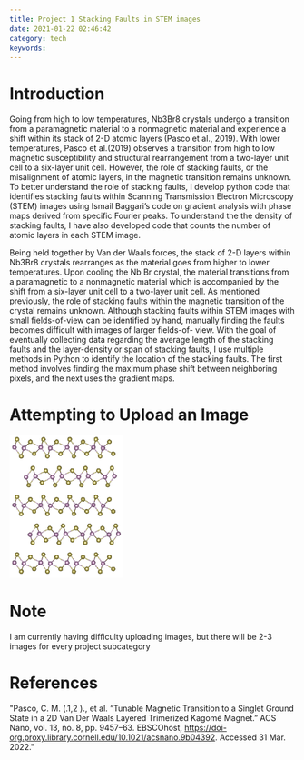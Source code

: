 ```yaml
---
title: Project 1 Stacking Faults in STEM images
date: 2021-01-22 02:46:42
category: tech
keywords:
---
```


# Introduction

Going from high to low temperatures, Nb​3Br8​ crystals undergo a transition from a paramagnetic material to a nonmagnetic material and experience a shift within its stack of 2-D atomic layers (Pasco et al., 2019). With lower temperatures, Pasco et al.(2019) observes a transition from high to low magnetic susceptibility and structural rearrangement from a two-layer unit cell to a six-layer unit cell. However, the role of stacking faults, or the misalignment of atomic layers, in the magnetic transition remains unknown. To better understand the role of stacking faults, I develop python code that identifies stacking faults within Scanning Transmission Electron Microscopy (STEM) images using Ismail Baggari’s code on gradient analysis with phase maps derived from specific Fourier peaks. To understand the the density of stacking faults, I have also developed code that counts the number of atomic layers in each STEM image.

Being held together by Van der Waals forces, the stack of 2-D layers within Nb​3Br8​ crystals rearranges as the material goes from higher to lower temperatures. Upon cooling the Nb​ Br​ crystal, the material transitions from a paramagnetic to a nonmagnetic material which is accompanied by the shift from a six-layer unit cell to a two-layer unit cell. As mentioned previously, the role of stacking faults within the magnetic transition of the crystal remains unknown. Although stacking faults within STEM images with small fields-of-view can be identified by hand, manually finding the faults becomes difficult with images of larger fields-of- view. With the goal of eventually collecting data regarding the average length of the stacking faults and the layer-density or span of stacking faults, I use multiple methods in Python to identify the location of the stacking faults. The first method involves finding the maximum phase shift between neighboring pixels, and the next uses the gradient maps.

# Attempting to Upload an Image

<img src="../form.JPG" alt="Title" width="200;" />


# Note
I am currently having difficulty uploading images, but there will be 2-3 images for every
project subcategory

# References

"Pasco, C. M. (.1,2 )., et al. “Tunable Magnetic Transition to a Singlet Ground State in a 2D Van Der Waals Layered Trimerized Kagomé Magnet.” ACS Nano, vol. 13, no. 8, pp. 9457–63. EBSCOhost, https://doi-org.proxy.library.cornell.edu/10.1021/acsnano.9b04392. Accessed 31 Mar. 2022."
